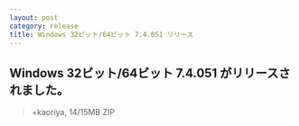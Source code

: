 ```yaml
---
layout: post
category: release
title: Windows 32ビット/64ビット 7.4.051 リリース
---
```

## Windows 32ビット/64ビット 7.4.051 がリリースされました。

> +kaoriya, 14/15MB ZIP
